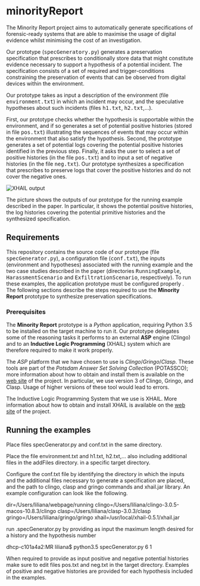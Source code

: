 # minorityReport
The Minority Report project aims to automatically generate specifications of forensic-ready systems that are able to maximise the usage of digital evidence whilst minimising the cost of an investigation.

Our prototype (<tt>specGeneratory.py</tt>) generates a preservation specification that prescribes to conditionally store data that might constitute evidence necessary to support a hypothesis of a potential incident. The specification consists of a set of required and trigger-conditions constraining the preservation of events that can be observed from digital devices within the environment.

Our prototype takes as input a description of the environment (file <tt>environment.txt</tt>) in which an incident may occur, and the speculative hypotheses about such incidents (files <tt>h1.txt</tt>, <tt>h2.txt</tt>,...). 

First, our prototype checks whether the hypothesis is supportable within the environment, and if so generates a set of potential positive histories (stored in file <tt>pos.txt</tt>) illustrating the sequences of events that may occur within the environment that also satisfy the hypothesis. 
Second, the prototype generates a set of potential logs covering the potential positive histories identified in the previous step.
Finally, it asks the user to select a set of positive histories (in the file <tt>pos.txt</tt>) and to input a set of negative histories (in the file <tt>neg.txt</tt>). Our prototype synthesizes a specification that prescribes to preserve logs that cover the positive histories and do not cover the negative ones.


![**XHAIL** output](https://github.com/lpasquale/minorityReport/blob/master/img/tool.png "**XHAIL**")

The picture shows the outputs of our prototype for the running example described in the paper. In particular, it shows the potential positive histories, the log histories covering the potential primitive histories and the synthesized specification.

Requirements
------------
This repository contains the source code of our prototype (file <tt>specGenerator.py</tt>), a configuration file (<tt>conf.txt</tt>), the inputs (environment and hypotheses) associated with the running example and the two case studies described in the paper (directories <tt>RunningExample</tt>, <tt>HarassmentScenario</tt> and <tt>ExfiltrationScenario</tt>, respectively).
To run these examples, the application prototype must be configured properly .
The following sections describe the steps required to use the **Minority Report** prototype to synthesize preservation specifications.

### Prerequisites

The **Minority Report** prototype is a *Python* application, requiring Python 3.5 to be installed on the target machine to run it. 
Our prototype delegates some of the reasoning tasks it performs to an external **ASP** engine (Clingo) and to an **Inductive Logic Programming** (XHAIL) system which are therefore required to make it work properly. 

The *ASP* platform that we have chosen to use is *Clingo*/*Gringo*/*Clasp*.
These tools are part of the *Potsdam Answer Set Solving Collection* (POTASSCO); more information about how to obtain and install them is available on the [web site](http://potassco.sourceforge.net) of the project.
In particular, we use version 3 of Clingo, Gringo, and Clasp. Usage of higher versions of these tool would lead to errors.

The Inductive Logic Programming System that we use is XHAIL. More information about how to obtain and install XHAIL is available on the [web site](https://github.com/stefano-bragaglia/XHAIL) of the project. 

Running the examples
---------------------
Place files specGenerator.py and conf.txt in the same directory.

Place the file environment.txt and h1.txt, h2.txt,... also including additional files in the addFiles directory. in a specific target directory.

Configure the conf.txt file by identifying the directory in which the inputs and the additional files necessary to generate a specification are placed, and the path to clingo, clasp and gringo commands and xhail.jar library.
An example configuration can look like the following.

dir=/Users/liliana/webpage/running
clingo=/Users/liliana/clingo-3.0.5-macos-10.8.3/clingo
clasp=/Users/liliana/clasp-3.0.3/clasp
gringo=/Users/liliana/gringo/gringo
xhail=/usr/local/xhail-0.5.1/xhail.jar

run .specGenerator.py by providing as input the maximum length desired for a history and the hypothesis number

dhcp-c101a4a2:MR liliana$ python3.5 specGenerator.py 6 1

When required to provide as input positive and negative potential histories make sure to edit files pos.txt and neg.txt in the target directory. Examples of positive and negative histories are provided for each hypothesis included in the examples.
